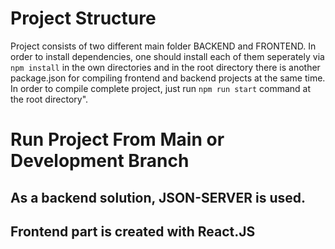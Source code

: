 # Project Structure
Project consists of two different main folder BACKEND and FRONTEND.
In order to install dependencies, one should install each of them seperately via  `npm install` in the own directories and in the root directory there is another package.json for compiling frontend and backend projects at the same time. In order to compile complete project, just run  `npm run start`  command at the root directory".


# Run Project From Main or Development Branch

## As a backend solution, JSON-SERVER is used.

## Frontend part is created with React.JS









